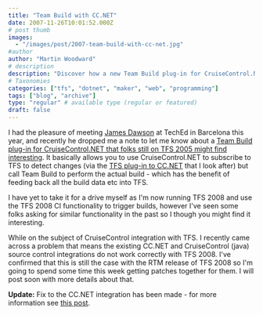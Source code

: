 ```yaml
---
title: "Team Build with CC.NET"
date: 2007-11-26T10:01:52.000Z
# post thumb
images:
  - "/images/post/2007-team-build-with-cc-net.jpg"
#author
author: "Martin Woodward"
# description
description: "Discover how a new Team Build plug-in for CruiseControl.NET enhances TFS 2005 by integrating build data for seamless project management."
# Taxonomies
categories: ["tfs", "dotnet", "maker", "web", "programming"]
tags: ["blog", "archive"]
type: "regular" # available type (regular or featured)
draft: false
---
```


I had the pleasure of meeting [James Dawson](http://blogs.conchango.com/jamesdawson) at TechEd in Barcelona this year, and recently he dropped me a note to let me know about a [Team Build plug-in for CruiseControl.NET that folks still on TFS 2005 might find interesting](http://blogs.conchango.com/jamesdawson/archive/2007/11/24/TeamBuild-Plug_2D00_in-for-CruiseControl.NET-now-on-CodePlex.aspx). It basically allows you to use CruiseControl.NET to subscribe to TFS to detect changes (via the [TFS plug-in to CC.NET](http://www.codeplex.com/TFSCCNetPlugin/) that I look after) but call Team Build to perform the actual build - which has the benefit of feeding back all the build data etc into TFS.

I have yet to take it for a drive myself as I'm now running TFS 2008 and use the TFS 2008 CI functionality to trigger builds, however I've seen some folks asking for similar functionality in the past so I though you might find it interesting.

While on the subject of CruiseControl integration with TFS. I recently came across a problem that means the existing CC.NET and CruiseControl (java) source control integrations do not work correctly with TFS 2008. I've confirmed that this is still the case with the RTM release of TFS 2008 so I'm going to spend some time this week getting patches together for them. I will post soon with more details about that.

**Update:** Fix to the CC.NET integration has been made - for more information see [this post](http://www.woodwardweb.com/vsts/000403.html).
